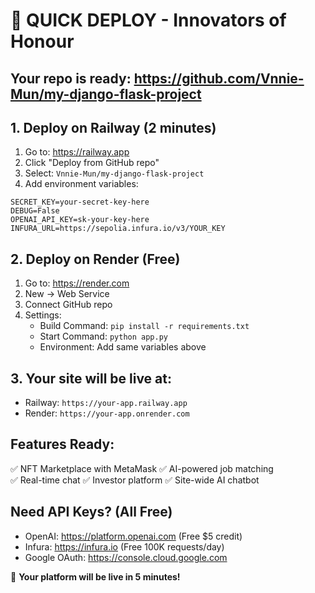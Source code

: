 # 🚀 QUICK DEPLOY - Innovators of Honour

## Your repo is ready: https://github.com/Vnnie-Mun/my-django-flask-project

## 1. Deploy on Railway (2 minutes)
1. Go to: https://railway.app
2. Click "Deploy from GitHub repo"
3. Select: `Vnnie-Mun/my-django-flask-project`
4. Add environment variables:

```env
SECRET_KEY=your-secret-key-here
DEBUG=False
OPENAI_API_KEY=sk-your-key-here
INFURA_URL=https://sepolia.infura.io/v3/YOUR_KEY
```

## 2. Deploy on Render (Free)
1. Go to: https://render.com
2. New → Web Service
3. Connect GitHub repo
4. Settings:
   - Build Command: `pip install -r requirements.txt`
   - Start Command: `python app.py`
   - Environment: Add same variables above

## 3. Your site will be live at:
- Railway: `https://your-app.railway.app`
- Render: `https://your-app.onrender.com`

## Features Ready:
✅ NFT Marketplace with MetaMask
✅ AI-powered job matching  
✅ Real-time chat
✅ Investor platform
✅ Site-wide AI chatbot

## Need API Keys? (All Free)
- OpenAI: https://platform.openai.com (Free $5 credit)
- Infura: https://infura.io (Free 100K requests/day)
- Google OAuth: https://console.cloud.google.com

🎯 **Your platform will be live in 5 minutes!**
